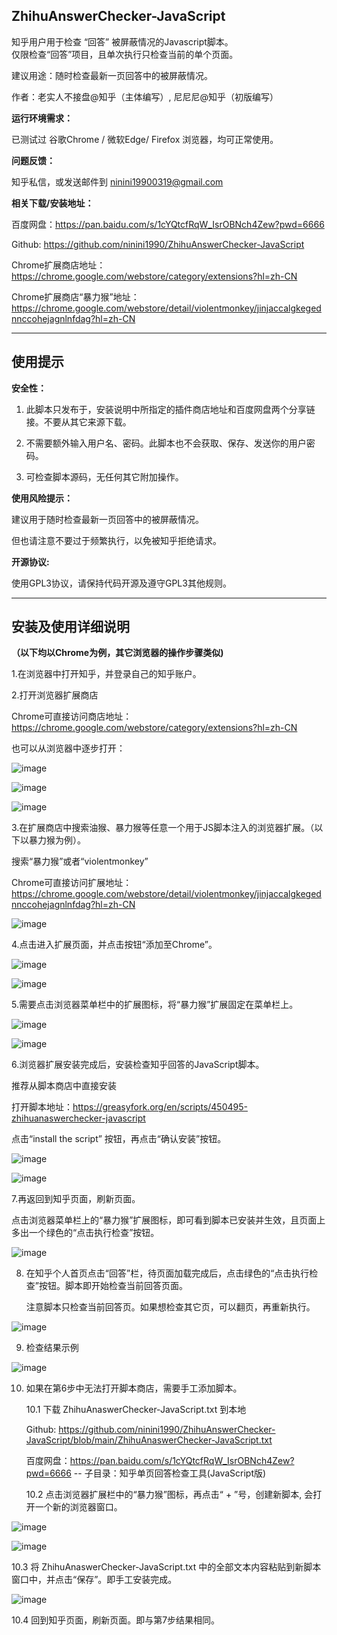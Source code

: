 <h2>ZhihuAnswerChecker-JavaScript</h2>
知乎用户用于检查 “回答” 被屏蔽情况的Javascript脚本。<br>
仅限检查“回答”项目，且单次执行只检查当前的单个页面。<p>
建议用途：随时检查最新一页回答中的被屏蔽情况。<p>
作者：老实人不接盘@知乎（主体编写）, 尼尼尼@知乎（初版编写）

**运行环境需求：**<p>
已测试过 谷歌Chrome / 微软Edge/ Firefox 浏览器，均可正常使用。<p>

**问题反馈：**<p>
知乎私信，或发送邮件到 ninini19900319@gmail.com

**相关下载/安装地址：**<p>
百度网盘：https://pan.baidu.com/s/1cYQtcfRqW_IsrOBNch4Zew?pwd=6666 <p>
Github: https://github.com/ninini1990/ZhihuAnswerChecker-JavaScript <p>
Chrome扩展商店地址：https://chrome.google.com/webstore/category/extensions?hl=zh-CN <p>
Chrome扩展商店“暴力猴”地址：https://chrome.google.com/webstore/detail/violentmonkey/jinjaccalgkegednnccohejagnlnfdag?hl=zh-CN  <p>


---
<h2>使用提示</h2> <p>

**安全性：**<p>
1. 此脚本只发布于，安装说明中所指定的插件商店地址和百度网盘两个分享链接。不要从其它来源下载。<p>
2. 不需要额外输入用户名、密码。此脚本也不会获取、保存、发送你的用户密码。<p>
3. 可检查脚本源码，无任何其它附加操作。<p>

**使用风险提示：**<p>
建议用于随时检查最新一页回答中的被屏蔽情况。<p>
但也请注意不要过于频繁执行，以免被知乎拒绝请求。<p>

**开源协议:**<p>
使用GPL3协议，请保持代码开源及遵守GPL3其他规则。<p>

---
<h2>安装及使用详细说明</h2><p>

**（以下均以Chrome为例，其它浏览器的操作步骤类似)**<p>

1.在浏览器中打开知乎，并登录自己的知乎账户。<p>

2.打开浏览器扩展商店<p>
Chrome可直接访问商店地址： https://chrome.google.com/webstore/category/extensions?hl=zh-CN  <p>

也可以从浏览器中逐步打开：<p>

![image](https://user-images.githubusercontent.com/112439804/187565895-080463e5-6ca8-4eb0-b1cc-31829f159517.png)<p>

![image](https://user-images.githubusercontent.com/112439804/187566024-c7661dd2-0071-42bf-bab5-ea3d42bfc3b6.png)<p>

![image](https://user-images.githubusercontent.com/112439804/187566129-447ae4e1-10df-4cbb-99d7-488846890a35.png)<p>

3.在扩展商店中搜索油猴、暴力猴等任意一个用于JS脚本注入的浏览器扩展。（以下以暴力猴为例）。<p>
搜索“暴力猴”或者“violentmonkey”<p>
Chrome可直接访问扩展地址：https://chrome.google.com/webstore/detail/violentmonkey/jinjaccalgkegednnccohejagnlnfdag?hl=zh-CN <p>

![image](https://user-images.githubusercontent.com/112439804/187566621-106909e8-a8cd-433b-a233-9de161fb2dc7.png)<p>

4.点击进入扩展页面，并点击按钮“添加至Chrome”。<p>

![image](https://user-images.githubusercontent.com/112439804/187566716-bc0151fb-ec92-40ef-9c81-c5bbd7beb97b.png)<p>

![image](https://user-images.githubusercontent.com/112439804/187567053-a32fd76f-47b9-4e51-86d9-fe9b445d5974.png)<p>


5.需要点击浏览器菜单栏中的扩展图标，将“暴力猴”扩展固定在菜单栏上。<p>

![image](https://user-images.githubusercontent.com/112439804/187567242-22f91c49-b151-4311-8bf7-df98b8f3a39a.png)<p>
 
![image](https://user-images.githubusercontent.com/112439804/187567654-011cf6f7-9990-4c07-904b-d885396cccbb.png)<p>

6.浏览器扩展安装完成后，安装检查知乎回答的JavaScript脚本。<p>
推荐从脚本商店中直接安装<p>
打开脚本地址：https://greasyfork.org/en/scripts/450495-zhihuanaswerchecker-javascript  <p>
点击“install the script” 按钮，再点击“确认安装”按钮。<p>

![image](https://user-images.githubusercontent.com/112439804/187567980-90e6e350-6744-41a5-a018-fbeda7cf84a7.png)<p>

![image](https://user-images.githubusercontent.com/112439804/187568121-9e5528f6-8cf9-46b0-bbff-8476cb3cc62d.png)<p>

7.再返回到知乎页面，刷新页面。<p>
点击浏览器菜单栏上的“暴力猴”扩展图标，即可看到脚本已安装并生效，且页面上多出一个绿色的“点击执行检查”按钮。<p>

![image](https://user-images.githubusercontent.com/112439804/187568456-25bcff08-8851-4962-9705-58a6d59574a2.png)<p>

8. 在知乎个人首页点击“回答”栏，待页面加载完成后，点击绿色的“点击执行检查”按钮。脚本即开始检查当前回答页面。<p>
注意脚本只检查当前回答页。如果想检查其它页，可以翻页，再重新执行。<p>

![image](https://user-images.githubusercontent.com/112439804/187568832-593aac66-e301-4767-8b95-296903d2ad8d.png)<p>

9. 检查结果示例<p>

![image](https://user-images.githubusercontent.com/112439804/187572607-13422563-99c3-498e-960c-33372f0f97e4.png)<p>

10. 如果在第6步中无法打开脚本商店，需要手工添加脚本。<p>
10.1 下载 ZhihuAnaswerChecker-JavaScript.txt 到本地<p>
Github: https://github.com/ninini1990/ZhihuAnswerChecker-JavaScript/blob/main/ZhihuAnaswerChecker-JavaScript.txt <p>
百度网盘：https://pan.baidu.com/s/1cYQtcfRqW_IsrOBNch4Zew?pwd=6666  -- 子目录：知乎单页回答检查工具(JavaScript版) <p>
10.2 点击浏览器扩展栏中的“暴力猴”图标，再点击“ + ”号，创建新脚本, 会打开一个新的浏览器窗口。<p>

![image](https://user-images.githubusercontent.com/112439804/187570560-3dd76997-f3f3-443e-a14b-552c5f2f893f.png)<p>

![image](https://user-images.githubusercontent.com/112439804/187572312-7729514f-d665-4761-8470-dd82eb69c28a.png)<p>
10.3 将 ZhihuAnaswerChecker-JavaScript.txt 中的全部文本内容粘贴到新脚本窗口中，并点击“保存”。即手工安装完成。<p>

![image](https://user-images.githubusercontent.com/112439804/187570775-ed4ac264-a7a6-45da-92c8-9a5294285140.png)<p>
10.4 回到知乎页面，刷新页面。即与第7步结果相同。<p>




